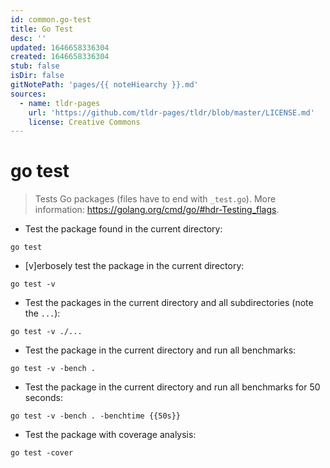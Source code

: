 ```yaml
---
id: common.go-test
title: Go Test
desc: ''
updated: 1646658336304
created: 1646658336304
stub: false
isDir: false
gitNotePath: 'pages/{{ noteHiearchy }}.md'
sources:
  - name: tldr-pages
    url: 'https://github.com/tldr-pages/tldr/blob/master/LICENSE.md'
    license: Creative Commons
---
```

# go test

> Tests Go packages (files have to end with `_test.go`).
> More information: <https://golang.org/cmd/go/#hdr-Testing_flags>.

- Test the package found in the current directory:

`go test`

- [v]erbosely test the package in the current directory:

`go test -v`

- Test the packages in the current directory and all subdirectories (note the `...`):

`go test -v ./...`

- Test the package in the current directory and run all benchmarks:

`go test -v -bench .`

- Test the package in the current directory and run all benchmarks for 50 seconds:

`go test -v -bench . -benchtime {{50s}}`

- Test the package with coverage analysis:

`go test -cover`

